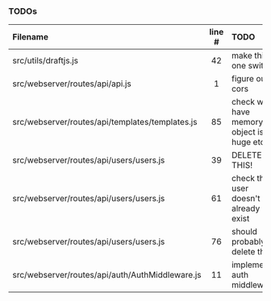 ### TODOs
| Filename | line # | TODO
|:------|:------:|:------
| src/utils/draftjs.js | 42 | make this one switch
| src/webserver/routes/api/api.js | 1 | figure out cors
| src/webserver/routes/api/templates/templates.js | 85 | check we have memory - object isnt huge etc
| src/webserver/routes/api/users/users.js | 39 | DELETE THIS!
| src/webserver/routes/api/users/users.js | 61 | check the user doesn't already exist
| src/webserver/routes/api/users/users.js | 76 | should probably delete this
| src/webserver/routes/api/auth/AuthMiddleware.js | 11 | implement auth middleware